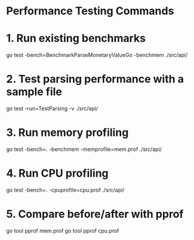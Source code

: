# Performance Testing Commands

# 1. Run existing benchmarks
go test -bench=BenchmarkParseMonetaryValueGo -benchmem ./src/api/

# 2. Test parsing performance with a sample file
go test -run=TestParsing -v ./src/api/

# 3. Run memory profiling
go test -bench=. -benchmem -memprofile=mem.prof ./src/api/

# 4. Run CPU profiling  
go test -bench=. -cpuprofile=cpu.prof ./src/api/

# 5. Compare before/after with pprof
go tool pprof mem.prof
go tool pprof cpu.prof
